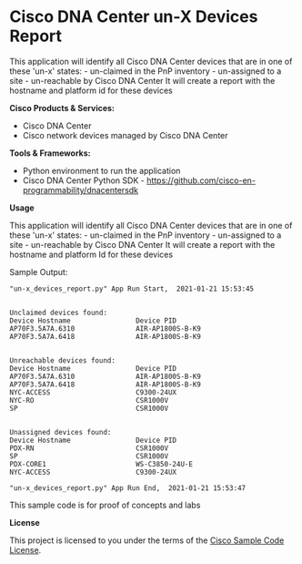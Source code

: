 
# Cisco DNA Center un-X Devices Report

This application will identify all Cisco DNA Center devices that are in one of these 'un-x' states:
    - un-claimed in the PnP inventory
    - un-assigned to a site
    - un-reachable by Cisco DNA Center
    It will create a report with the hostname and platform id for these devices

**Cisco Products & Services:**

- Cisco DNA Center
- Cisco network devices managed by Cisco DNA Center

**Tools & Frameworks:**

- Python environment to run the application
- Cisco DNA Center Python SDK - https://github.com/cisco-en-programmability/dnacentersdk

**Usage**

This application will identify all Cisco DNA Center devices that are in one of these 'un-x' states:
    - un-claimed in the PnP inventory
    - un-assigned to a site
    - un-reachable by Cisco DNA Center
It will create a report with the hostname and platform Id for these devices

Sample Output:

```
"un-x_devices_report.py" App Run Start,  2021-01-21 15:53:45


Unclaimed devices found:
Device Hostname                Device PID                    
AP70F3.5A7A.6310               AIR-AP1800S-B-K9              
AP70F3.5A7A.6418               AIR-AP1800S-B-K9              


Unreachable devices found:
Device Hostname                Device PID                    
AP70F3.5A7A.6310               AIR-AP1800S-B-K9              
AP70F3.5A7A.6418               AIR-AP1800S-B-K9              
NYC-ACCESS                     C9300-24UX                    
NYC-RO                         CSR1000V                      
SP                             CSR1000V                      


Unassigned devices found:
Device Hostname                Device PID                    
PDX-RN                         CSR1000V                      
SP                             CSR1000V                      
PDX-CORE1                      WS-C3850-24U-E                
NYC-ACCESS                     C9300-24UX                    

"un-x_devices_report.py" App Run End,  2021-01-21 15:53:47
```
 
This sample code is for proof of concepts and labs

**License**

This project is licensed to you under the terms of the [Cisco Sample Code License](./LICENSE).


